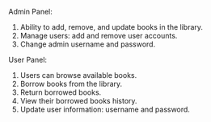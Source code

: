 Admin Panel:

1. Ability to add, remove, and update books in the library.
2. Manage users: add and remove user accounts.
3. Change admin username and password.

User Panel:

1. Users can browse available books.
2. Borrow books from the library.
3. Return borrowed books.
4. View their borrowed books history.
5. Update user information: username and password.
